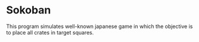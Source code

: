 # Sokoban
This program simulates well-known japanese game in which the objective is to place all crates in target squares.